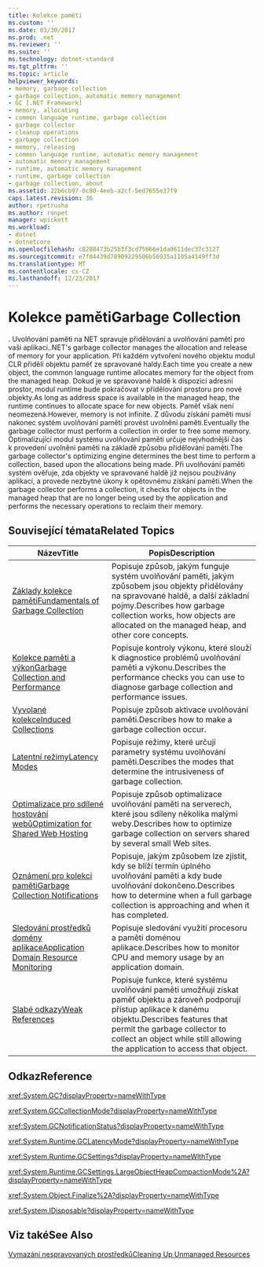 ```yaml
---
title: Kolekce paměti
ms.custom: ''
ms.date: 03/30/2017
ms.prod: .net
ms.reviewer: ''
ms.suite: ''
ms.technology: dotnet-standard
ms.tgt_pltfrm: ''
ms.topic: article
helpviewer_keywords:
- memory, garbage collection
- garbage collection, automatic memory management
- GC [.NET Framework]
- memory, allocating
- common language runtime, garbage collection
- garbage collector
- cleanup operations
- garbage collection
- memory, releasing
- common language runtime, automatic memory management
- automatic memory management
- runtime, automatic memory management
- runtime, garbage collection
- garbage collection, about
ms.assetid: 22b6cb97-0c80-4eeb-a2cf-5ed7655e37f9
caps.latest.revision: 36
author: rpetrusha
ms.author: ronpet
manager: wpickett
ms.workload:
- dotnet
- dotnetcore
ms.openlocfilehash: c8288473b25b3f3cd75666e1da0611dec37c3127
ms.sourcegitcommit: e7f04439d78909229506b56935a1105a4149ff3d
ms.translationtype: MT
ms.contentlocale: cs-CZ
ms.lasthandoff: 12/23/2017
---
```

# <a name="garbage-collection"></a><span data-ttu-id="f6d86-102">Kolekce paměti</span><span class="sxs-lookup"><span data-stu-id="f6d86-102">Garbage Collection</span></span>
<span data-ttu-id="f6d86-103">. Uvolňování paměti na NET spravuje přidělování a uvolňování paměti pro vaši aplikaci.</span><span class="sxs-lookup"><span data-stu-id="f6d86-103">.NET's garbage collector manages the allocation and release of memory for your application.</span></span> <span data-ttu-id="f6d86-104">Při každém vytvoření nového objektu modul CLR přidělí objektu paměť ze spravované haldy.</span><span class="sxs-lookup"><span data-stu-id="f6d86-104">Each time you create a new object, the common language runtime allocates memory for the object from the managed heap.</span></span> <span data-ttu-id="f6d86-105">Dokud je ve spravované haldě k dispozici adresní prostor, modul runtime bude pokračovat v přidělování prostoru pro nové objekty.</span><span class="sxs-lookup"><span data-stu-id="f6d86-105">As long as address space is available in the managed heap, the runtime continues to allocate space for new objects.</span></span> <span data-ttu-id="f6d86-106">Paměť však není neomezená.</span><span class="sxs-lookup"><span data-stu-id="f6d86-106">However, memory is not infinite.</span></span> <span data-ttu-id="f6d86-107">Z důvodu získání paměti musí nakonec systém uvolňování paměti provést uvolnění paměti.</span><span class="sxs-lookup"><span data-stu-id="f6d86-107">Eventually the garbage collector must perform a collection in order to free some memory.</span></span> <span data-ttu-id="f6d86-108">Optimalizující modul systému uvolňování paměti určuje nejvhodnější čas k provedení uvolnění paměti na základě způsobu přidělování paměti.</span><span class="sxs-lookup"><span data-stu-id="f6d86-108">The garbage collector's optimizing engine determines the best time to perform a collection, based upon the allocations being made.</span></span> <span data-ttu-id="f6d86-109">Při uvolňování paměti systém ověřuje, zda objekty ve spravované haldě již nejsou používány aplikací, a provede nezbytné úkony k opětovnému získání paměti.</span><span class="sxs-lookup"><span data-stu-id="f6d86-109">When the garbage collector performs a collection, it checks for objects in the managed heap that are no longer being used by the application and performs the necessary operations to reclaim their memory.</span></span>  
  
<a name="related_topics"></a>   
## <a name="related-topics"></a><span data-ttu-id="f6d86-110">Související témata</span><span class="sxs-lookup"><span data-stu-id="f6d86-110">Related Topics</span></span>  
  
|<span data-ttu-id="f6d86-111">Název</span><span class="sxs-lookup"><span data-stu-id="f6d86-111">Title</span></span>|<span data-ttu-id="f6d86-112">Popis</span><span class="sxs-lookup"><span data-stu-id="f6d86-112">Description</span></span>|  
|-----------|-----------------|  
|[<span data-ttu-id="f6d86-113">Základy kolekce paměti</span><span class="sxs-lookup"><span data-stu-id="f6d86-113">Fundamentals of Garbage Collection</span></span>](../../../docs/standard/garbage-collection/fundamentals.md)|<span data-ttu-id="f6d86-114">Popisuje způsob, jakým funguje systém uvolňování paměti, jakým způsobem jsou objekty přidělovány na spravované haldě, a další základní pojmy.</span><span class="sxs-lookup"><span data-stu-id="f6d86-114">Describes how garbage collection works, how objects are allocated on the managed heap, and other core concepts.</span></span>|  
|[<span data-ttu-id="f6d86-115">Kolekce paměti a výkon</span><span class="sxs-lookup"><span data-stu-id="f6d86-115">Garbage Collection and Performance</span></span>](../../../docs/standard/garbage-collection/performance.md)|<span data-ttu-id="f6d86-116">Popisuje kontroly výkonu, které slouží k diagnostice problémů uvolňování paměti a výkonu.</span><span class="sxs-lookup"><span data-stu-id="f6d86-116">Describes the performance checks you can use to diagnose garbage collection and performance issues.</span></span>|  
|[<span data-ttu-id="f6d86-117">Vyvolané kolekce</span><span class="sxs-lookup"><span data-stu-id="f6d86-117">Induced Collections</span></span>](../../../docs/standard/garbage-collection/induced.md)|<span data-ttu-id="f6d86-118">Popisuje způsob aktivace uvolňování paměti.</span><span class="sxs-lookup"><span data-stu-id="f6d86-118">Describes how to make a garbage collection occur.</span></span>|  
|[<span data-ttu-id="f6d86-119">Latentní režimy</span><span class="sxs-lookup"><span data-stu-id="f6d86-119">Latency Modes</span></span>](../../../docs/standard/garbage-collection/latency.md)|<span data-ttu-id="f6d86-120">Popisuje režimy, které určují parametry systému uvolňování paměti.</span><span class="sxs-lookup"><span data-stu-id="f6d86-120">Describes the modes that determine the intrusiveness of garbage collection.</span></span>|  
|[<span data-ttu-id="f6d86-121">Optimalizace pro sdílené hostování webů</span><span class="sxs-lookup"><span data-stu-id="f6d86-121">Optimization for Shared Web Hosting</span></span>](../../../docs/standard/garbage-collection/optimization-for-shared-web-hosting.md)|<span data-ttu-id="f6d86-122">Popisuje způsob optimalizace uvolňování paměti na serverech, které jsou sdíleny několika malými weby.</span><span class="sxs-lookup"><span data-stu-id="f6d86-122">Describes how to optimize garbage collection on servers shared by several small Web sites.</span></span>|  
|[<span data-ttu-id="f6d86-123">Oznámení pro kolekci paměti</span><span class="sxs-lookup"><span data-stu-id="f6d86-123">Garbage Collection Notifications</span></span>](../../../docs/standard/garbage-collection/notifications.md)|<span data-ttu-id="f6d86-124">Popisuje, jakým způsobem lze zjistit, kdy se blíží termín úplného uvolňování paměti a kdy bude uvolňování dokončeno.</span><span class="sxs-lookup"><span data-stu-id="f6d86-124">Describes how to determine when a full garbage collection is approaching and when it has completed.</span></span>|  
|[<span data-ttu-id="f6d86-125">Sledování prostředků domény aplikace</span><span class="sxs-lookup"><span data-stu-id="f6d86-125">Application Domain Resource Monitoring</span></span>](../../../docs/standard/garbage-collection/app-domain-resource-monitoring.md)|<span data-ttu-id="f6d86-126">Popisuje sledování využití procesoru a paměti doménou aplikace.</span><span class="sxs-lookup"><span data-stu-id="f6d86-126">Describes how to monitor CPU and memory usage by an application domain.</span></span>|  
|[<span data-ttu-id="f6d86-127">Slabé odkazy</span><span class="sxs-lookup"><span data-stu-id="f6d86-127">Weak References</span></span>](../../../docs/standard/garbage-collection/weak-references.md)|<span data-ttu-id="f6d86-128">Popisuje funkce, které systému uvolňování paměti umožňují získat paměť objektu a zároveň podporují přístup aplikace k danému objektu.</span><span class="sxs-lookup"><span data-stu-id="f6d86-128">Describes features that permit the garbage collector to collect an object while still allowing the application to access that object.</span></span>|  
  
## <a name="reference"></a><span data-ttu-id="f6d86-129">Odkaz</span><span class="sxs-lookup"><span data-stu-id="f6d86-129">Reference</span></span>  
 <xref:System.GC?displayProperty=nameWithType>  
  
 <xref:System.GCCollectionMode?displayProperty=nameWithType>  
  
 <xref:System.GCNotificationStatus?displayProperty=nameWithType>  
  
 <xref:System.Runtime.GCLatencyMode?displayProperty=nameWithType>  
  
 <xref:System.Runtime.GCSettings?displayProperty=nameWithType>  
  
 <xref:System.Runtime.GCSettings.LargeObjectHeapCompactionMode%2A?displayProperty=nameWithType>  
  
 <xref:System.Object.Finalize%2A?displayProperty=nameWithType>  
  
 <xref:System.IDisposable?displayProperty=nameWithType>  
  
## <a name="see-also"></a><span data-ttu-id="f6d86-130">Viz také</span><span class="sxs-lookup"><span data-stu-id="f6d86-130">See Also</span></span>  
 [<span data-ttu-id="f6d86-131">Vymazání nespravovaných prostředků</span><span class="sxs-lookup"><span data-stu-id="f6d86-131">Cleaning Up Unmanaged Resources</span></span>](../../../docs/standard/garbage-collection/unmanaged.md)
